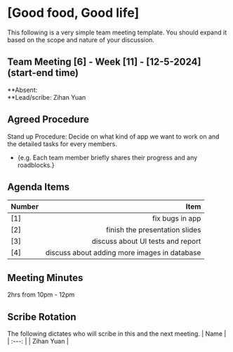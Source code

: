 # [Good food, Good life]
This following is a very simple team meeting template. You should expand it based on the scope and nature of your discussion.

## Team Meeting [6] - Week [11] - [12-5-2024] (start-end time)
**Absent:
<br>
**Lead/scribe: Zihan Yuan

## Agreed Procedure
Stand up Procedure: Decide on what kind of app we want to work on and the detailed tasks for every members.
- {e.g. Each team member briefly shares their progress and any roadblocks.}


## Agenda Items
| Number |                                         Item |
|:-------|---------------------------------------------:|
| [1]    |                              fix bugs in app |
| [2]    |               finish the presentation slides |
| [3]    |            discuss about UI tests and report |
| [4]    | discuss about adding more images in database |

## Meeting Minutes
2hrs from 10pm - 12pm

## Scribe Rotation
The following dictates who will scribe in this and the next meeting.
| Name |
| :---: |
| Zihan Yuan |
